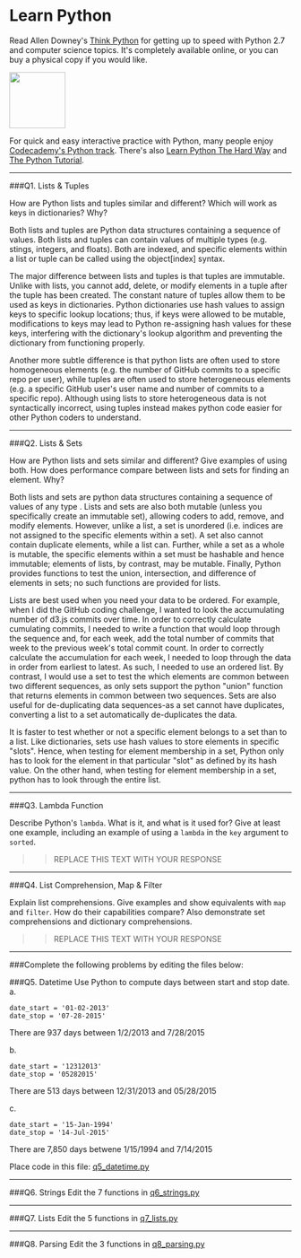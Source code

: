 # Learn Python

Read Allen Downey's [Think Python](http://www.greenteapress.com/thinkpython/) for getting up to speed with Python 2.7 and computer science topics. It's completely available online, or you can buy a physical copy if you would like.

<a href="http://www.greenteapress.com/thinkpython/"><img src="img/think_python.png" style="width: 100px;" target="_blank"></a>

For quick and easy interactive practice with Python, many people enjoy [Codecademy's Python track](http://www.codecademy.com/en/tracks/python). There's also [Learn Python The Hard Way](http://learnpythonthehardway.org/book/) and [The Python Tutorial](https://docs.python.org/2/tutorial/).

---

###Q1. Lists &amp; Tuples

How are Python lists and tuples similar and different? Which will work as keys in dictionaries? Why?

Both lists and tuples are Python data structures containing a sequence of values. Both lists and tuples can contain values of multiple types (e.g. stings, integers, and floats). Both are indexed, and specific elements within a list or tuple can be called using the object[index] syntax.

The major difference between lists and tuples is that tuples are immutable. Unlike with lists, you cannot add, delete, or modify elements in a tuple after the tuple has been created. The constant nature of tuples allow them to be used as keys in dictionaries. Python dictionaries use hash values to assign keys to specific lookup locations; thus, if keys were allowed to be mutable, modifications to keys may lead to Python re-assigning hash values for these keys, interfering with the dictionary's lookup algorithm and preventing the dictionary from functioning properly.

Another more subtle difference is that python lists are often used to store homogeneous elements (e.g. the number of GitHub commits to a specific repo per user), while tuples are often used to store heterogeneous elements (e.g. a specific GitHub user's user name and number of commits to a specific repo). Although using lists to store heterogeneous data is not syntactically incorrect, using tuples instead makes python code easier for other Python coders to understand.

---

###Q2. Lists &amp; Sets

How are Python lists and sets similar and different? Give examples of using both. How does performance compare between lists and sets for finding an element. Why?

Both lists and sets are python data structures containing a sequence of values of any type . Lists and sets are also both mutable (unless you specifically create an immutable set), allowing coders to add, remove, and modify elements. However, unlike a list, a set is unordered (i.e. indices are not assigned to the specific elements within a set). A set also cannot contain duplicate elements, while a list can. Further, while a set as a whole is mutable, the specific elements within a set must be hashable and hence immutable; elements of lists, by contrast, may be mutable. Finally, Python provides functions to test the union, intersection, and difference of elements in sets; no such functions are provided for lists.

Lists are best used when you need your data to be ordered. For example, when I did the GitHub coding challenge, I wanted to look the accumulating number of d3.js commits over time. In order to correctly calculate cumulating commits, I needed to write a function that would loop through the sequence and, for each week, add the total number of commits that week to the previous week's total commit count. In order to correctly calculate the accumulation for each week, I needed to loop through the data in order from earliest to latest. As such, I needed to use an ordered list. By contrast, I would use a set to test the which elements are common between two different sequences, as only sets support the python "union" function that returns elements in common between two sequences. Sets are also useful for de-duplicating data sequences-as a set cannot have duplicates, converting a list to a set automatically de-duplicates the data.

It is faster to test whether or not a specific element belongs to a set than to a list. Like dictionaries, sets use hash values to store elements in specific "slots". Hence, when testing for element membership in a set, Python only has to look for the element in that particular "slot" as defined by its hash value. On the other hand, when testing for element membership in a set, python has to look through the entire list.

---

###Q3. Lambda Function

Describe Python's `lambda`. What is it, and what is it used for? Give at least one example, including an example of using a `lambda` in the `key` argument to `sorted`.

>> REPLACE THIS TEXT WITH YOUR RESPONSE

---

###Q4. List Comprehension, Map &amp; Filter

Explain list comprehensions. Give examples and show equivalents with `map` and `filter`. How do their capabilities compare? Also demonstrate set comprehensions and dictionary comprehensions.

>> REPLACE THIS TEXT WITH YOUR RESPONSE

---

###Complete the following problems by editing the files below:

###Q5. Datetime
Use Python to compute days between start and stop date.   
a.  

```
date_start = '01-02-2013'    
date_stop = '07-28-2015'
```

There are 937 days between 1/2/2013 and 7/28/2015

b.  
```
date_start = '12312013'  
date_stop = '05282015'  
```

There are 513 days between 12/31/2013 and 05/28/2015

c.  
```
date_start = '15-Jan-1994'      
date_stop = '14-Jul-2015'  
```

There are 7,850 days betwene 1/15/1994 and 7/14/2015


Place code in this file: [q5_datetime.py](python/q5_datetime.py)

---

###Q6. Strings
Edit the 7 functions in [q6_strings.py](python/q6_strings.py)

---

###Q7. Lists
Edit the 5 functions in [q7_lists.py](python/q7_lists.py)

---

###Q8. Parsing
Edit the 3 functions in [q8_parsing.py](python/q8_parsing.py)





